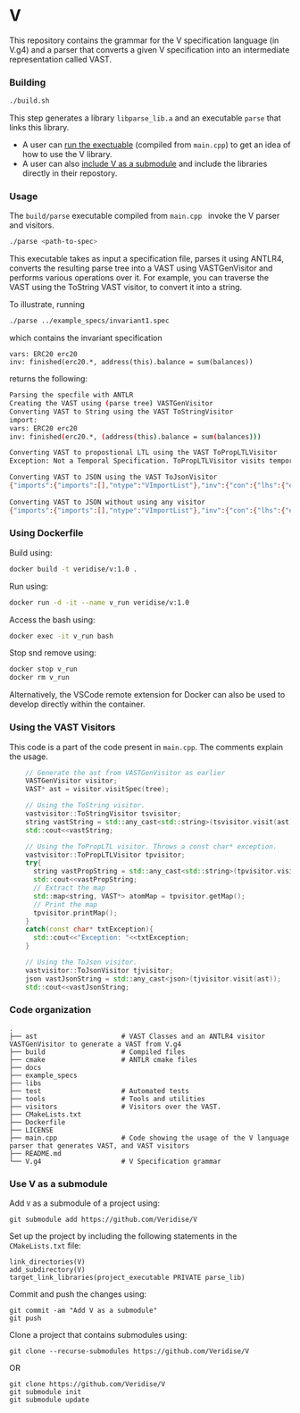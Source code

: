 # V

This repository contains the grammar for the V specification language (in V.g4) and a parser that converts a given V specification into an intermediate representation called VAST.

### Building

```bash
./build.sh
```
This step generates a library `libparse_lib.a` and an executable `parse` that links this library.
- A user can [run the exectuable](#usage) (compiled from `main.cpp`) to get an idea of how to use the V library.
- A user can also [include V as a submodule](#use-v-as-a-submodule) and include the libraries directly in their repostory.

### Usage

The `build/parse` executable compiled from `main.cpp ` invoke the V parser and visitors.

```bash
./parse <path-to-spec>
```

This executable takes as input a specification file, parses it using ANTLR4, converts the resulting parse tree into a VAST using VASTGenVisitor and performs various operations over it. For example, you can traverse the VAST using the ToString VAST visitor, to convert it into a string. 

To illustrate, running 

```bash
./parse ../example_specs/invariant1.spec
```
which contains the invariant specification
```
vars: ERC20 erc20
inv: finished(erc20.*, address(this).balance = sum(balances))
```

returns the following:

```bash
Parsing the specfile with ANTLR 
Creating the VAST using (parse tree) VASTGenVisitor 
Converting VAST to String using the VAST ToStringVisitor 
import: 
vars: ERC20 erc20
inv: finished(erc20.*, (address(this).balance = sum(balances)))

Converting VAST to propostional LTL using the VAST ToPropLTLVisitor 
Exception: Not a Temporal Specification. ToPropLTLVisitor visits temporal specifications only. 

Converting VAST to JSON using the VAST ToJsonVisitor 
{"imports":{"imports":[],"ntype":"VImportList"},"inv":{"con":{"lhs":{"expr":{"args":{"args":[{"ntype":"VVarExpr","var":{"name":"this","ntype":"VID"}}],"ntype":"VArgList"},"base":null,"func":{"name":"address","ntype":"VID"},"ntype":"VFuncCallExpr"},"field":{"name":"balance","ntype":"VID"},"ntype":"VFieldAccessExpr"},"ntype":"VBinExpr","op":{"ntype":"VBinOp","op":"="},"rhs":{"args":{"args":[{"ntype":"VVarExpr","var":{"name":"balances","ntype":"VID"}}],"ntype":"VArgList"},"base":null,"func":{"name":"sum","ntype":"VID"},"ntype":"VFuncCallExpr"}},"fun":{"args":{"ntype":"VVarExpr","var":{"name":"erc20","ntype":"VID"}},"base":null,"func":{"name":"*","ntype":"VID"},"ntype":"VFunctionID"},"ntype":"VFinishedStatementExpr","pre":null},"ntype":"VInvSpec","var_decls":{"ntype":"VVarDeclList","var_decls":[{"ntype":"VVarDecl","type":{"name":"ERC20","ntype":"VType"},"var":{"name":"erc20","ntype":"VID"}}]}}
 
Converting VAST to JSON without using any visitor 
{"imports":{"imports":[],"ntype":"VImportList"},"inv":{"con":{"lhs":{"expr":{"args":{"args":[{"ntype":"VVarExpr","var":{"name":"this","ntype":"VID"}}],"ntype":"VArgList"},"base":null,"func":{"name":"address","ntype":"VID"},"ntype":"VFuncCallExpr"},"field":{"name":"balance","ntype":"VID"},"ntype":"VFieldAccessExpr"},"ntype":"VBinExpr","op":"=","rhs":{"args":{"args":[{"ntype":"VVarExpr","var":{"name":"balances","ntype":"VID"}}],"ntype":"VArgList"},"base":null,"func":{"name":"sum","ntype":"VID"},"ntype":"VFuncCallExpr"}},"fun":{"args":null,"base":{"ntype":"VVarExpr","var":{"name":"erc20","ntype":"VID"}},"func":{"name":"*","ntype":"VID"},"ntype":"VFunctionID"},"ntype":"VFinishedStatementExpr","pre":null},"ntype":"VInvSpec","var_decls":{"ntype":"VVarDeclList","var_decls":[{"ntype":"VVarDecl","type":{"name":"ERC20","ntype":"VType"},"var":{"name":"erc20","ntype":"VID"}}]}}
```

### Using Dockerfile

Build using:

```bash
docker build -t veridise/v:1.0 .
```

Run using:

```bash
docker run -d -it --name v_run veridise/v:1.0
```

Access the bash using:

```bash
docker exec -it v_run bash
```

Stop snd remove using:

```bash
docker stop v_run
docker rm v_run
```

Alternatively, the VSCode remote extension for Docker can also be used to develop directly within the container.

### Using the VAST Visitors

This code is a part of the code present in ```main.cpp```. The comments explain the usage.

```cpp
    // Generate the ast from VASTGenVisitor as earlier
    VASTGenVisitor visitor;
    VAST* ast = visitor.visitSpec(tree);

    // Using the ToString visitor.
    vastvisitor::ToStringVisitor tsvisitor;
    string vastString = std::any_cast<std::string>(tsvisitor.visit(ast));
    std::cout<<vastString;

    // Using the ToPropLTL visitor. Throws a const char* exception.
    vastvisitor::ToPropLTLVisitor tpvisitor;
    try{
      string vastPropString = std::any_cast<std::string>(tpvisitor.visit(ast));
      std::cout<<vastPropString;
      // Extract the map
      std::map<string, VAST*> atomMap = tpvisitor.getMap();
      // Print the map
      tpvisitor.printMap();
    }
    catch(const char* txtException){
      std::cout<<"Exception: "<<txtException;
    }

    // Using the ToJson visitor.
    vastvisitor::ToJsonVisitor tjvisitor;
    json vastJsonString = std::any_cast<json>(tjvisitor.visit(ast));
    std::cout<<vastJsonString;
```

### Code organization
    .
    ├── ast                     # VAST Classes and an ANTLR4 visitor VASTGenVisitor to generate a VAST from V.g4
    ├── build                   # Compiled files
    ├── cmake                   # ANTLR cmake files
    ├── docs    
    ├── example_specs 
    ├── libs               
    ├── test                    # Automated tests
    ├── tools                   # Tools and utilities
    ├── visitors                # Visitors over the VAST.
    ├── CMakeLists.txt          
    ├── Dockerfile 
    ├── LICENSE
    ├── main.cpp                # Code showing the usage of the V language parser that generates VAST, and VAST visitors
    ├── README.md
    └── V.g4                    # V Specification grammar
    
### Use V as a submodule

Add `V` as a submodule of a project using:
```
git submodule add https://github.com/Veridise/V
```
Set up the project by including the following statements in the `CMakeLists.txt` file:
```
link_directories(V)
add_subdirectory(V)
target_link_libraries(project_executable PRIVATE parse_lib)
```
Commit and push the changes using:
```
git commit -am "Add V as a submodule"
git push
```
Clone a project that contains submodules using:
```
git clone --recurse-submodules https://github.com/Veridise/V
```
OR
```
git clone https://github.com/Veridise/V
git submodule init
git submodule update
```
